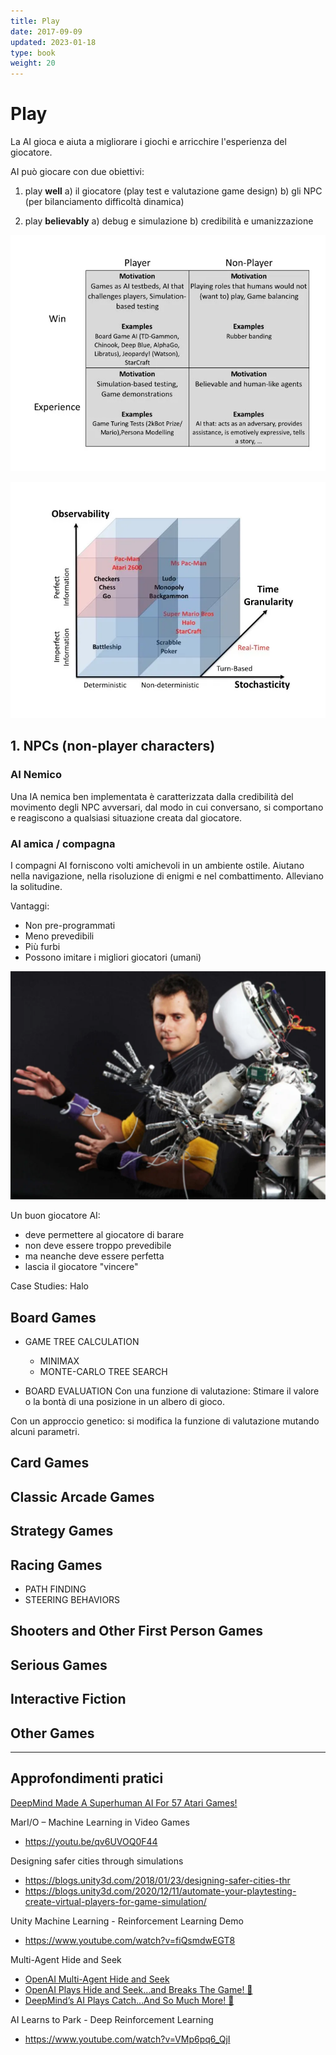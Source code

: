 ```yaml
---
title: Play
date: 2017-09-09
updated: 2023-01-18
type: book
weight: 20
---
```

# Play

La AI gioca e aiuta a migliorare i giochi e arricchire l'esperienza del giocatore.

AI può giocare con due obiettivi:
1. play **well** 
	a) il giocatore (play test e valutazione game design)
	b) gli NPC (per bilanciamento difficoltà dinamica)

2. play **believably**
	a) debug e simulazione
	b) credibilità e umanizzazione

![](img/ai.playfor.webp)

![](img/ai.game_characteristics.webp)

##  1. NPCs (non-player characters)

### AI Nemico
Una IA nemica ben implementata è caratterizzata dalla credibilità del movimento degli NPC avversari, dal modo in cui conversano, si comportano e reagiscono a qualsiasi situazione creata dal giocatore.

### AI amica / compagna
I compagni AI forniscono volti amichevoli in un ambiente ostile. Aiutano nella navigazione, nella risoluzione di enigmi e nel combattimento. Alleviano la solitudine.

Vantaggi:

- Non pre-programmati
- Meno prevedibili
- Più furbi
- Possono imitare i migliori giocatori (umani)

![](../../talk/img/ml-imitation.webp)

Un buon giocatore AI:

- deve permettere al giocatore di barare
- non deve essere troppo prevedibile
- ma neanche deve essere perfetta
- lascia il giocatore "vincere"

Case Studies: Halo

## Board Games
- GAME TREE CALCULATION
	- MINIMAX
	- MONTE-CARLO TREE SEARCH

- BOARD EVALUATION
Con una funzione di valutazione:
Stimare il valore o la bontà di una posizione in un albero di gioco.

Con un approccio genetico:
si modifica la funzione di valutazione mutando alcuni parametri.

## Card Games

## Classic Arcade Games

## Strategy Games

## Racing Games
- PATH FINDING
- STEERING BEHAVIORS


## Shooters and Other First Person Games

## Serious Games

## Interactive Fiction

## Other Games

---

## Approfondimenti pratici

[DeepMind Made A Superhuman AI For 57 Atari Games!](https://www.youtube.com/watch?v=dJ4rWhpAGFI)

MarI/O – Machine Learning in Video Games  
- <https://youtu.be/qv6UVOQ0F44>

Designing safer cities through simulations  

- <https://blogs.unity3d.com/2018/01/23/designing-safer-cities-thr>
- <https://blogs.unity3d.com/2020/12/11/automate-your-playtesting-create-virtual-players-for-game-simulation/>

Unity Machine Learning - Reinforcement Learning Demo  
- <https://www.youtube.com/watch?v=fiQsmdwEGT8>

Multi-Agent Hide and Seek

- [OpenAI Multi-Agent Hide and Seek](https://youtu.be/kopoLzvh5jY)
- [OpenAI Plays Hide and Seek…and Breaks The Game! 🤖](https://www.youtube.com/watch?v=Lu56xVlZ40M>)
- [DeepMind’s AI Plays Catch…And So Much More! 🤖](https://www.youtube.com/watch?v=uuzow7TEQ1s)


AI Learns to Park - Deep Reinforcement Learning  
- <https://www.youtube.com/watch?v=VMp6pq6_QjI>

